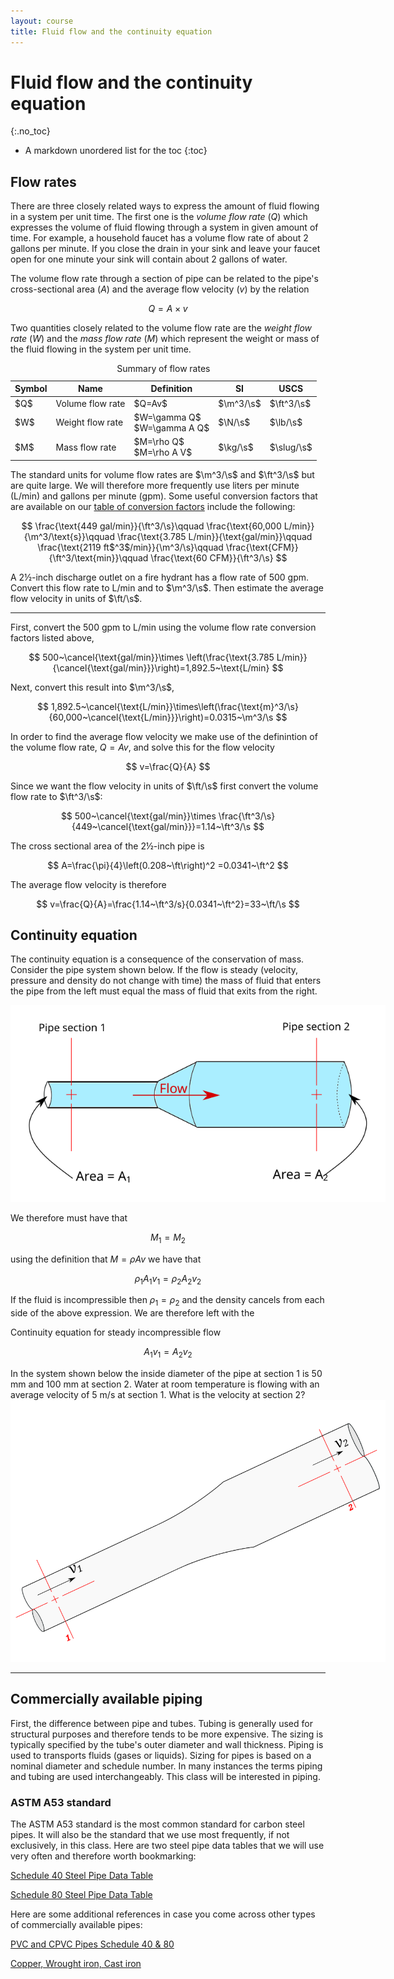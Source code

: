 ```yaml
---
layout: course
title: Fluid flow and the continuity equation
---
```


# Fluid flow and the continuity equation
{:.no_toc}

* A markdown unordered list for the toc
{:toc}

## Flow rates

There are three closely related ways to express the amount of fluid flowing in a system per unit time.  The first one is the *volume flow rate* ($Q$) which expresses the volume of fluid flowing through a system in given amount of time. For example, a household faucet has a volume flow rate of about 2 gallons per minute.  If you close the drain in your sink and leave your faucet open for one minute your sink will contain about 2 gallons of water.

The volume flow rate through a section of pipe can be related to the pipe's cross-sectional area ($A$) and the average flow velocity ($v$) by the relation

$$Q=A\times v$$

Two quantities closely related to the volume flow rate are the *weight flow rate* ($W$) and the *mass flow rate* ($M$) which represent the weight or mass of the fluid flowing in the system per unit time.


<table class="table table-striped">
<caption>
Summary of flow rates
</caption>
<thead class="thead-dark">
<tr><th> Symbol </th><th> Name </th><th>  Definition</th><th> SI  </th><th>  USCS </th></tr>
</thead>
<tbody>
<tr><td>$Q$ </td><td> Volume flow rate </td><td> $Q=Av$  </td><td>  $\m^3/\s$</td><td>$\ft^3/\s$ </td></tr>
<tr><td>$W$ </td><td> Weight flow rate </td><td>$W=\gamma Q$ <BR> $W=\gamma A Q$  </td><td>  $\N/\s$</td><td>$\lb/\s$ </td></tr>
<tr><td>$M$ </td><td> Mass flow rate </td><td>$M=\rho Q$ <BR> $M=\rho A V$  </td><td>  $\kg/\s$</td><td>$\slug/\s$ </td></tr>
</tbody>
</table>


The standard units for volume flow rates are $\m^3/\s$ and $\ft^3/\s$ but are quite large. We will therefore more frequently use liters per minute (L/min) and gallons per minute (gpm).  Some useful conversion factors that are available on our <a href="https://kdusling.github.io/teaching/Applied-Fluids/ConversionFactors.html">table of conversion factors</a> include the following:

$$
\frac{\text{449 gal/min}}{\ft^3/\s}\qquad
\frac{\text{60,000 L/min}}{\m^3/\text{s}}\qquad
\frac{\text{3.785 L/min}}{\text{gal/min}}\qquad
\frac{\text{2119 ft$^3$/min}}{\m^3/\s}\qquad
\frac{\text{CFM}}{\ft^3/\text{min}}\qquad
\frac{\text{60 CFM}}{\ft^3/\s}
$$




<div class="example">
A 2&frac12;-inch discharge outlet on a fire hydrant has a flow rate of 500 gpm.  Convert this flow rate to L/min and to $\m^3/\s$.  Then estimate the average flow velocity in units of $\ft/\s$.

<hr>

First, convert the 500 gpm to L/min using the volume flow rate conversion factors listed above,

$$
500~\cancel{\text{gal/min}}\times \left(\frac{\text{3.785 L/min}}{\cancel{\text{gal/min}}}\right)=1,892.5~\text{L/min}
$$

Next, convert this result into $\m^3/\s$,

$$
1,892.5~\cancel{\text{L/min}}\times\left(\frac{\text{m}^3/\s}{60,000~\cancel{\text{L/min}}}\right)=0.0315~\m^3/\s
$$

In order to find the average flow velocity we make use of the definintion of the volume flow rate, $Q=Av$, and solve this for the flow velocity

$$
v=\frac{Q}{A}
$$

Since we want the flow velocity in units of $\ft/\s$ first convert the volume flow rate to $\ft^3/\s$:

$$
500~\cancel{\text{gal/min}}\times \frac{\ft^3/\s}{449~\cancel{\text{gal/min}}}=1.14~\ft^3/\s
$$

The cross sectional area of the 2&frac12;-inch pipe is

$$
A=\frac{\pi}{4}\left(0.208~\ft\right)^2 =0.0341~\ft^2
$$

The average flow velocity is therefore

$$
v=\frac{Q}{A}=\frac{1.14~\ft^3/s}{0.0341~\ft^2}=33~\ft/\s
$$

</div>

## Continuity equation

The continuity equation is a consequence of the conservation of mass.  Consider the pipe system shown below.  If the flow is steady (velocity, pressure and density do not change with time) the mass of fluid that enters the pipe from the left must equal the mass of fluid that exits from the right.  

<div class="photo" style="width: 600px;  text-align:center">
<img src="img\continuity.svg">
</div>

We therefore must have that

$$
M_1=M_2
$$

using the definition that $M=\rho A v$ we have that

$$\rho_1 A_1 v_1=\rho_2 A_2 v_2$$

If the fluid is incompressible then $\rho_1 = \rho_2$ and the density cancels from each side of the above expression.  We are therefore left with the

<div class="callout">
 Continuity equation for steady incompressible flow

 $$
 A_1 v_1=A_2 v_2
 $$

</div>

<div class="example">
In the system shown below the inside diameter of the pipe at section 1 is 50 mm and 100 mm at section 2.  Water at room temperature is flowing with an average velocity of 5 m/s at section 1.  What is the velocity at section 2?

<div class="photo" style="width: 600px;  text-align:center">
<img src="img\continuity_example.svg">
</div>
 
<hr>



</div>

## Commercially available piping

First, the difference between pipe and tubes.  Tubing is generally used for structural purposes and therefore tends to be more expensive.  The sizing is typically specified by the tube's outer diameter and wall thickness.  Piping is used to transports fluids (gases or liquids).  Sizing for pipes is based on a nominal diameter and schedule number.  In many instances the terms piping and tubing are used interchangeably.  This class will be interested in piping.

### ASTM A53 standard

The ASTM A53 standard is the most common standard for carbon steel pipes.  It will also be the standard that we use most frequently, if not exclusively, in this class.  Here are two steel pipe data tables that we will use very often and therefore worth bookmarking:

<a href="https://kdusling.github.io/teaching/Applied-Fluids/SteelPipeTable.html?sch=40&mat=comSteel">Schedule 40 Steel Pipe Data Table</a>

<a href="https://kdusling.github.io/teaching/Applied-Fluids/SteelPipeTable.html?sch=80&mat=comSteel">Schedule 80 Steel Pipe Data Table</a>

Here are some additional references in case you come across other types of commercially available pipes:

<a href=" https://www.engineeringtoolbox.com/pvc-cpvc-pipes-dimensions-d_795.html">PVC and CPVC Pipes Schedule 40 & 80</a>

<a href="http://www.gizmology.net/pipe.htm">Copper, Wrought iron, Cast iron</a>
